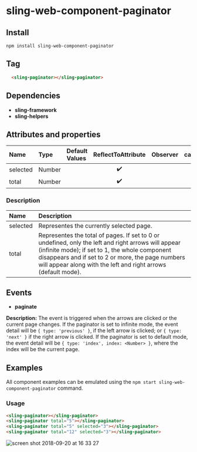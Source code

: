 # sling-web-component-paginator

## Install

```
npm install sling-web-component-paginator
```

## Tag

```HTML
  <sling-paginator></sling-paginator>
```

## Dependencies

* **sling-framework**
* **sling-helpers**

## Attributes and properties

|Name|Type|Default Values|ReflectToAttribute|Observer|callSdk|
|:--|:--|:--|:--:|:--|:--:|
|selected|Number||:heavy_check_mark:|
|total|Number||:heavy_check_mark:|

### Description

|Name|Description|
|:---|:---|
|selected|Representes the currently selected page.|
|total|Representes the total of pages. If set to 0 or undefined, only the left and right arrows will appear (infinite mode); if set to 1, the whole component disappears and if set to 2 or more, the page numbers will appear along with the left and right arrows (default mode).|

## Events

* **paginate**

**Description:** The event is triggered when the arrows are clicked or the current page changes. If the paginator is set to infinite mode, the event detail will be `{ type: 'previous' }`, if the left arrow is clicked; or `{ type: 'next' }` if the right arrow is clicked. If the paginator is set to default mode, the event detail will be `{ type: 'index', index: <Number> }`, where the index will be the current page.

## Examples

All component examples can be emulated using the `npm start sling-web-component-paginator` command.

### Usage

```HTML
<sling-paginator></sling-paginator>
<sling-paginator total="5"></sling-paginator>
<sling-paginator total="5" selected="3"></sling-paginator>
<sling-paginator total="12" selected="3"></sling-paginator>
```

![screen shot 2018-09-20 at 16 33 27](https://user-images.githubusercontent.com/125764/45842396-0282c700-bcf3-11e8-893c-5b04655bc383.png)
